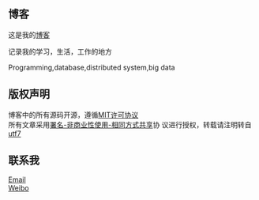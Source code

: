 ## 博客

这是我的[博客](http://utf7.github.io)  

记录我的学习，生活，工作的地方

Programming,database,distributed system,big data
## 版权声明

博客中的所有源码开源，遵循[MIT许可协议](http://zh.wikipedia.org/wiki/MIT_License)  
所有文章采用[署名-非商业性使用-相同方式共享](http://creativecommons.org/licenses/by-nc-sa/3.0/)协
议进行授权，转载请注明转自[utf7](http://utf7.github.io)

## 联系我
[Email](chenyechao@gmail.com)  
[Weibo](http://weibo.com/chenyechao)
